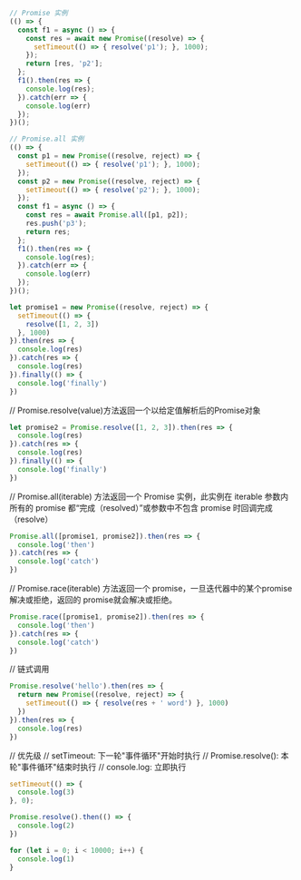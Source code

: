 ```js
// Promise 实例
(() => {
  const f1 = async () => {
    const res = await new Promise((resolve) => {
      setTimeout(() => { resolve('p1'); }, 1000);
    });
    return [res, 'p2'];
  };
  f1().then(res => {
    console.log(res);
  }).catch(err => {
    console.log(err)
  });
})();

// Promise.all 实例
(() => {
  const p1 = new Promise((resolve, reject) => {
    setTimeout(() => { resolve('p1'); }, 1000);
  });
  const p2 = new Promise((resolve, reject) => {
    setTimeout(() => { resolve('p2'); }, 1000);
  });
  const f1 = async () => {
    const res = await Promise.all([p1, p2]);
    res.push('p3');
    return res;
  };
  f1().then(res => {
    console.log(res);
  }).catch(err => {
    console.log(err)
  });
})();
```


```js
let promise1 = new Promise((resolve, reject) => {
  setTimeout(() => {
    resolve([1, 2, 3])
  }, 1000)
}).then(res => {
  console.log(res)
}).catch(res => {
  console.log(res)
}).finally(() => {
  console.log('finally')
})
```

// Promise.resolve(value)方法返回一个以给定值解析后的Promise对象
```js
let promise2 = Promise.resolve([1, 2, 3]).then(res => {
  console.log(res)
}).catch(res => {
  console.log(res)
}).finally(() => {
  console.log('finally')
})
```

// Promise.all(iterable) 方法返回一个 Promise 实例，此实例在 iterable 参数内所有的 promise 都“完成（resolved）”或参数中不包含 promise 时回调完成（resolve）
```js
Promise.all([promise1, promise2]).then(res => {
  console.log('then')
}).catch(res => {
  console.log('catch')
})
```

// Promise.race(iterable) 方法返回一个 promise，一旦迭代器中的某个promise解决或拒绝，返回的 promise就会解决或拒绝。
```js
Promise.race([promise1, promise2]).then(res => {
  console.log('then')
}).catch(res => {
  console.log('catch')
})
```

// 链式调用
```js
Promise.resolve('hello').then(res => {
  return new Promise((resolve, reject) => {
    setTimeout(() => { resolve(res + ' word') }, 1000)
  })
}).then(res => {
  console.log(res)
})
```

// 优先级
// setTimeout: 下一轮"事件循环"开始时执行
// Promise.resolve(): 本轮"事件循环"结束时执行
// console.log: 立即执行
```js
setTimeout(() => {
  console.log(3)
}, 0);

Promise.resolve().then(() => {
  console.log(2)
})

for (let i = 0; i < 10000; i++) {
  console.log(1)
}
```